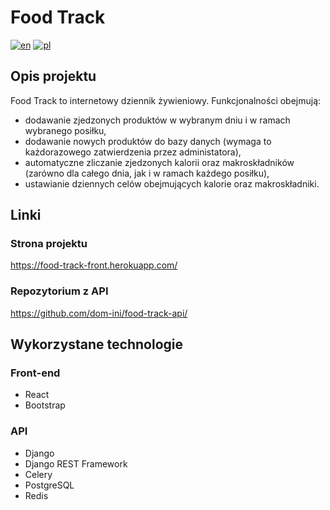 # Food Track
[![en](https://img.shields.io/badge/lang-en-red.svg)](README.md)
[![pl](https://img.shields.io/badge/lang-pl-white.svg)](README.pl.md)

## Opis projektu

Food Track to internetowy dziennik żywieniowy. Funkcjonalności obejmują:
- dodawanie zjedzonych produktów w wybranym dniu i w ramach wybranego posiłku,
- dodawanie nowych produktów do bazy danych (wymaga to każdorazowego zatwierdzenia przez administatora),
- automatyczne zliczanie zjedzonych kalorii oraz makroskładników (zarówno dla całego dnia, jak i w ramach każdego posiłku),
- ustawianie dziennych celów obejmujących kalorie oraz makroskładniki.

## Linki
### Strona projektu
https://food-track-front.herokuapp.com/
### Repozytorium z API
https://github.com/dom-ini/food-track-api/

## Wykorzystane technologie
### Front-end
- React
- Bootstrap
### API
- Django
- Django REST Framework
- Celery
- PostgreSQL
- Redis
